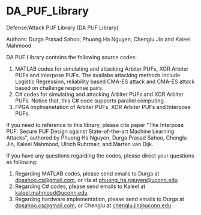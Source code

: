 # DA_PUF_Library
Defense/Attack PUF Library (DA PUF Library)

Authors: Durga Prasad Sahoo, Phuong Ha Nguyen, Chenglu Jin and Kaleel Mahmood

DA PUF Library contains the following source codes:

1. MATLAB codes for simulating and attacking Arbiter PUFs, XOR Arbiter PUFs and Interpose PUFs. The availabe attacking methods include Logistic Regression, reliability based CMA-ES attack and CMA-ES attack based on challenge response pairs.
2. C# codes for simulating and attacking Arbiter PUFs and XOR Arbiter PUFs. Notice that, this C# code supports parallel computing. 
3. FPGA implmenetation of Arbiter PUFs, XOR Arbiter PUFs and Interpose PUFs.

If you need to reference to this library, please cite paper "The Interpose PUF: Secure PUF Design against State-of-the-art Machine Learning Attacks", authored by Phuong Ha Nguyen, Durga Prasad Sahoo, Chenglu Jin, Kaleel Mahmood, Ulrich Ruhrmair, and Marten van Dijk.

If you have any questions regarding the codes, please direct your questions as following:
1. Regarding MATLAB codes, please send emails to Durga at dpsahoo.cs@gmail.com, or Ha at phuong_ha.nguyen@uconn.edu
2. Regarding C# codes, please send emails to Kaleel at kaleel.mahmood@uconn.edu 
3. Regarding hardware implementation, please send emails to Durga at dpsahoo.cs@gmail.com, or Chenglu at chenglu.jin@uconn.edu
